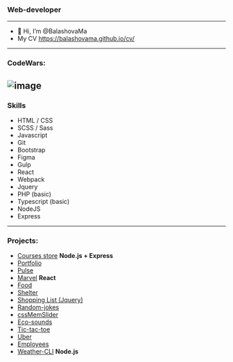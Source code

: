 ### Web-developer 
----
* 👋 Hi, I’m @BalashovaMa
* My CV https://balashovama.github.io/cv/
----
### CodeWars:
![image](https://user-images.githubusercontent.com/95683688/189912208-849ca535-8150-4f66-9a01-93a525dbdd0a.png)
----
### Skills
* HTML / CSS
* SCSS / Sass 
* Javascript
* Git
* Bootstrap
* Figma
* Gulp
* React
* Webpack
* Jquery
* PHP (basic)
* Typescript (basic)
* NodeJS
* Express
----
### Projects:
* [Courses store](https://github.com/BalashovaMa/Courses-store-NodeJS-Express-) **Node.js + Express** 
* [Portfolio](https://balashovama.github.io/MyPortfolio/src)
* [Pulse](https://balashovama.github.io/Pulse/dist)
* [Marvel](https://balashovama.github.io/MarvelInformation/) **React**
* [Food](https://63998d51d4946a30c13743c9--dashing-toffee-9f179c.netlify.app/)
* [Shelter](https://rolling-scopes-school.github.io/balashovama-JSFE2022Q1/pages/main/)
* [Shopping List (Jquery)](https://balashovama.github.io/Shopping-List)
* [Random-jokes](https://rolling-scopes-school.github.io/balashovama-JSFEPRESCHOOL/random-jokes/)
* [cssMemSlider](https://balashovama.github.io/cssMemSlider/cssMemSlider/index.html)
* [Eco-sounds](https://balashovama.github.io/eco-sounds/)
* [Tic-tac-toe](https://rolling-scopes-school.github.io/balashovama-JSFEPRESCHOOL/tic-tac-toe/)
* [Uber](https://balashovama.github.io/Uber/src/index.html)
* [Employees](https://employees-9f64.onrender.com/)
* [Weather-CLI](https://github.com/BalashovaMa/weather-cli) **Node.js**
 

